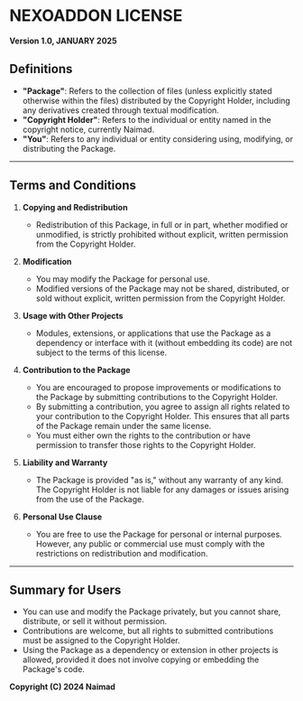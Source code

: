 # NEXOADDON LICENSE
**Version 1.0, JANUARY 2025**

## Definitions
- **"Package"**: Refers to the collection of files (unless explicitly stated otherwise within the files) distributed by the Copyright Holder, including any derivatives created through textual modification.
- **"Copyright Holder"**: Refers to the individual or entity named in the copyright notice, currently Naimad.
- **"You"**: Refers to any individual or entity considering using, modifying, or distributing the Package.

---

## Terms and Conditions

1. **Copying and Redistribution**
    - Redistribution of this Package, in full or in part, whether modified or unmodified, is strictly prohibited without explicit, written permission from the Copyright Holder.

2. **Modification**
    - You may modify the Package for personal use.
    - Modified versions of the Package may not be shared, distributed, or sold without explicit, written permission from the Copyright Holder.

3. **Usage with Other Projects**
    - Modules, extensions, or applications that use the Package as a dependency or interface with it (without embedding its code) are not subject to the terms of this license.

4. **Contribution to the Package**
    - You are encouraged to propose improvements or modifications to the Package by submitting contributions to the Copyright Holder.
    - By submitting a contribution, you agree to assign all rights related to your contribution to the Copyright Holder. This ensures that all parts of the Package remain under the same license.
    - You must either own the rights to the contribution or have permission to transfer those rights to the Copyright Holder.

5. **Liability and Warranty**
    - The Package is provided "as is," without any warranty of any kind. The Copyright Holder is not liable for any damages or issues arising from the use of the Package.

6. **Personal Use Clause**
    - You are free to use the Package for personal or internal purposes. However, any public or commercial use must comply with the restrictions on redistribution and modification.

---

## Summary for Users
- You can use and modify the Package privately, but you cannot share, distribute, or sell it without permission.
- Contributions are welcome, but all rights to submitted contributions must be assigned to the Copyright Holder.
- Using the Package as a dependency or extension in other projects is allowed, provided it does not involve copying or embedding the Package's code.

**Copyright (C) 2024 Naimad**
